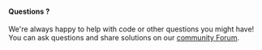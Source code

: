 #### Questions ?

We're always happy to help with code or other questions you might have! You can ask questions and share solutions on our [community Forum](https://forum.poppy-project.org).